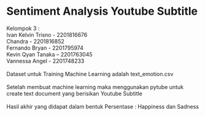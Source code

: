 # Sentiment Analysis Youtube Subtitle
Kelompok 3 : <br>
Ivan Kelvin Trisno - 2201816676 <br>
Chandra - 2201816852 <br>
Fernando Bryan - 2201795974 <br>
Kevin Qyan Tanaka – 2201763045 <br>
Vannessa Angel - 2201748233 <br>
<br>
Dataset untuk Training Machine Learning adalah text_emotion.csv <br>
<br>
Setelah membuat machine learning maka menggunakan pytube untuk create text document yang berisikan Youtube Subtitle <br>
<br>
Hasil akhir yang didapat dalam bentuk Persentase : Happiness dan Sadness <br>
